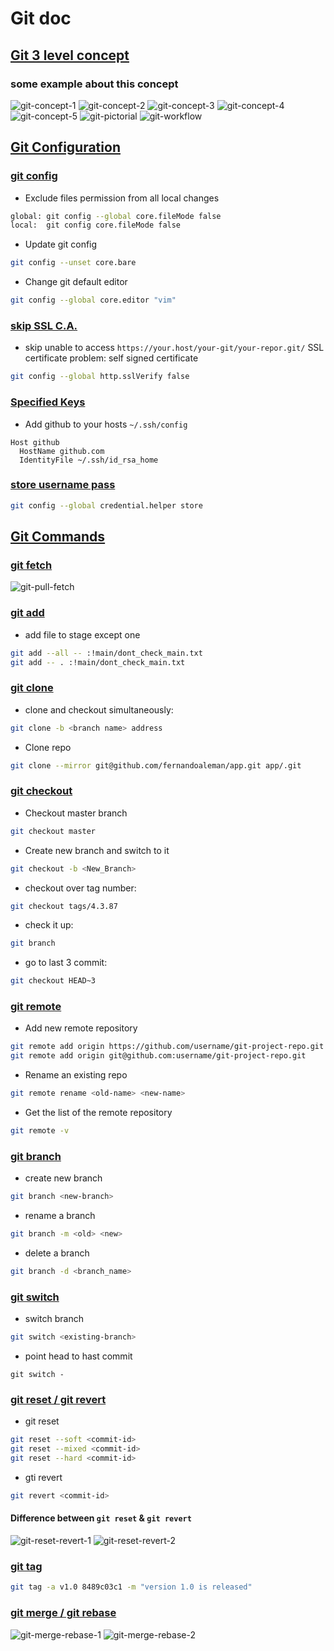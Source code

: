 # Git doc

## [Git 3 level concept](#git-3-level-concept)

### some example about this concept

![git-concept-1]
![git-concept-2]
![git-concept-3]
![git-concept-4]
![git-concept-5]
![git-pictorial]
![git-workflow]

## [Git Configuration](#git-configuration)

### [git config](#git-config)

- Exclude files permission from all local changes

```bash
global: git config --global core.fileMode false
local:  git config core.fileMode false
```

- Update git config

```bash
git config --unset core.bare
```

- Change git default editor

```bash
git config --global core.editor "vim"
```

### [skip SSL C.A.](#skip-ssl-ca)

- skip unable to access `https://your.host/your-git/your-repor.git/` SSL certificate problem: self signed certificate

```bash
git config --global http.sslVerify false
```

### [Specified Keys](#specified-keys)

- Add github to your hosts `~/.ssh/config`

```shell
Host github
  HostName github.com
  IdentityFile ~/.ssh/id_rsa_home
```

### [store username pass](#store-username-pass)

```bash
git config --global credential.helper store
```

## [Git Commands](#git-commands)

### [git fetch](#git-fetch)

![git-pull-fetch]

### [git add](#git-add)

- add file to stage except one

```bash
git add --all -- :!main/dont_check_main.txt
git add -- . :!main/dont_check_main.txt
```

### [git clone](#git-clone)

- clone and checkout simultaneously:

```bash
git clone -b <branch name> address
```

- Clone repo

```bash
git clone --mirror git@github.com/fernandoaleman/app.git app/.git
```

### [git checkout](#git-checkout)

- Checkout master branch

```bash
git checkout master
```

- Create new branch and switch to it

```bash
git checkout -b <New_Branch>
```

- checkout over tag number:

```bash
git checkout tags/4.3.87
```

- check it up:

```bash
git branch
```

- go to last 3 commit:

```bash
git checkout HEAD~3
```

### [git remote](#git-remote)

- Add new remote repository

```bash
git remote add origin https://github.com/username/git-project-repo.git
git remote add origin git@github.com:username/git-project-repo.git
```

- Rename an existing repo

```bash
git remote rename <old-name> <new-name>
```

- Get the list of the remote repository

```bash
git remote -v
```

### [git branch](#git-branch)

- create new branch

```bash
git branch <new-branch>
```

- rename a branch

```bash
git branch -m <old> <new>
```

- delete a branch

```bash
git branch -d <branch_name>
```

### [git switch](#git-switch)

- switch branch

```bash
git switch <existing-branch>
```

- point head to hast commit

```raw
git switch -
```

### [git reset / git revert](#git-reset--git-revert)

- git reset

```bash
git reset --soft <commit-id>
git reset --mixed <commit-id>
git reset --hard <commit-id>
```

- gti revert

```bash
git revert <commit-id>
```

#### Difference between `git reset` & `git revert`

![git-reset-revert-1]
![git-reset-revert-2]

### [git tag](#git-tag)

```bash
git tag -a v1.0 8489c03c1 -m "version 1.0 is released"
```

### [git merge / git rebase](#git-merge--git-rebase)

![git-merge-rebase-1]
![git-merge-rebase-2]

<!-- image links -->
[git-concept-1]: ../../assets/cicd/svc/git-3-level-concept-1.png
[git-concept-2]: ../../assets/cicd/svc/git-3-level-concept-2.png
[git-concept-3]: ../../assets/cicd/svc/git-3-level-concept-3.png
[git-concept-4]: ../../assets/cicd/svc/git-3-level-concept-4.png
[git-concept-5]: ../../assets/cicd/svc/git-3-level-concept-5.png
[git-pictorial]: ../../assets/cicd/svc/git-a-pictorial-walkthrough.gif
[git-workflow]: ../../assets/cicd/svc/git-a-pictorial-walkthrough.gif
[git-pull-fetch]: ../../assets/cicd/svc/git-pull-fetch.png
[git-reset-revert-1]: ../../assets/cicd/svc/git-reset-revert-1.png
[git-reset-revert-2]: ../../assets/cicd/svc/git-reset-revert-2.png
[git-merge-rebase-1]: ../../assets/cicd/svc/git-merge-rebase-1.png
[git-merge-rebase-2]: ../../assets/cicd/svc/git-merge-rebase-2.png
